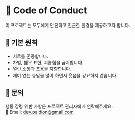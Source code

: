 # 🧭 Code of Conduct

이 프로젝트는 모두에게 안전하고 친근한 환경을 제공하고자 합니다.

## 🙋 기본 원칙

- 서로를 존중합니다.
- 차별, 혐오 표현, 괴롭힘을 금지합니다.
- 열린 소통과 포용을 지향합니다.
- 재미 없는 농담을 많이 하면서 웃음을 강요하지 않습니다.

## 📮 문의

행동 강령 위반 사항은 프로젝트 관리자에게 연락해주세요.  
📧 Email: dev.paidion@gmail.com
